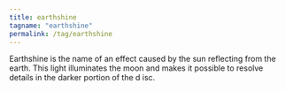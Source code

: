 ```yaml
---
title: earthshine
tagname: "earthshine"
permalink: /tag/earthshine
---
```


Earthshine is the name of an effect caused by the sun reflecting from the earth. This light illuminates the moon and makes it possible to resolve details in the darker portion of the d isc.